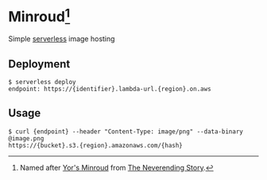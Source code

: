 # Minroud[^1]
Simple [serverless](https://www.serverless.com) image hosting

## Deployment

```console
$ serverless deploy
endpoint: https://{identifier}.lambda-url.{region}.on.aws
```

## Usage

```console
$ curl {endpoint} --header "Content-Type: image/png" --data-binary @image.png
https://{bucket}.s3.{region}.amazonaws.com/{hash}
```

[^1]: Named after [Yor's Minroud](https://en.wikipedia.org/wiki/List_of_The_Neverending_Story_characters#Yor) from [The Neverending Story](https://en.wikipedia.org/wiki/The_Neverending_Story).
